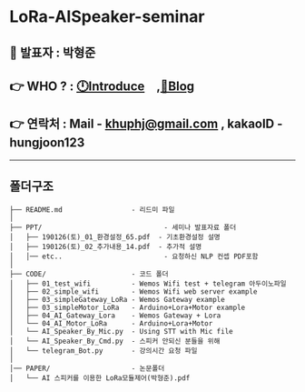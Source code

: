# LoRa-AISpeaker-seminar

## 🧑 발표자 : 박형준 
## 👉 WHO ? : [🕛Introduce](http://devhyung.blogspot.com)　,[📝Blog](http://devhyung.github.io)
## 👉 연락처 : Mail - khuphj@gmail.com , kakaoID - hungjoon123
___

## 폴더구조 
```
├── README.md                 - 리드미 파일
│
├── PPT/                              - 세미나 발표자료 폴더
│   ├── 190126(토)_01_환경설정_65.pdf  - 기초환경설정 설명
│   ├── 190126(토)_02_추가내용_14.pdf  - 추가적 설명
│   │── etc..                         - 요청하신 NLP 컨셉 PDF포함
│    
├── CODE/                     - 코드 폴더
│   ├── 01_test_wifi          - Wemos Wifi test + telegram 아두이노파일
│   ├── 02_simple_wifi        - Wemos Wifi web server example
│   ├── 03_simpleGateway_LoRa - Wemos Gateway example
│   ├── 03_simpleMotor_LoRa   - Arduino+Lora+Motor example
│   ├── 04_AI_Gateway_Lora    - Wemos Gateway + Lora
│   └── 04_AI_Motor_LoRa      - Arduino+Lora+Motor
│   └── AI_Speaker_By_Mic.py  - Using STT with Mic file
│   └── AI_Speaker_By_Cmd.py  - 스피커 안되신 분들을 위해 
│   └── telegram_Bot.py       - 강의시간 요청 파일 
│
│── PAPER/                    - 논문폴더
│   └── AI 스피커를 이용한 LoRa모듈제어(박형준).pdf
```